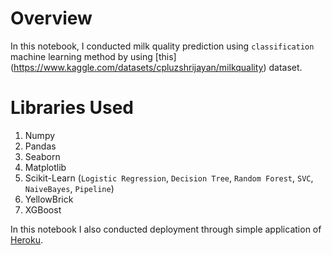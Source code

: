 # Overview

In this notebook, I conducted milk quality prediction using `classification` machine learning method by using [this] (https://www.kaggle.com/datasets/cpluzshrijayan/milkquality) dataset. 

# Libraries Used

1. Numpy
2. Pandas
3. Seaborn
4. Matplotlib
5. Scikit-Learn (`Logistic Regression`, `Decision Tree`, `Random Forest`, `SVC`, `NaiveBayes`, `Pipeline`)
6. YellowBrick
7. XGBoost

In this notebook I also conducted deployment through simple application of [Heroku](https://naomi-amelia-2.herokuapp.com). 

